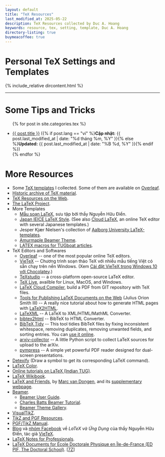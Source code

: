 ```yaml
---
layout: default
title: "TeX Resources"
last_modified_at: 2025-05-22
description: TeX Resources collected by Duc A. Hoang
keywords: resource, tex, setting, template, Duc A. Hoang
directory-listing: true
buymeacoffee: true
---
```


# Personal TeX Settings and Templates

<div class="directory-listing" markdown="1">
{% include_relative dircontent.html %}
</div>

-----

# Some Tips and Tricks

<ul>

{% for post in site.categories.tex %}
<li><a href="{{ post.url }}">{{ post.title }}</a> <time datetime="{{ post.date | date_to_xmlschema }}" itemprop="datePublished">({% if post.lang == "vi" %}<b>Cập nhật:</b> {{ post.last_modified_at | date: "%d tháng %m, %Y" }}{% else %}<b>Updated:</b> {{ post.last_modified_at | date: "%B %d, %Y" }}{% endif %})</time></li>
{% endfor %}

</ul>

# More Resources

* Some [TeX templates](https://github.com/hoanganhduc/TeX-Templates) I collected. Some of them are available on [Overleaf](https://www.overleaf.com/latex/templates?q=Duc+A.+Hoang).
* [Historic archive of TeX material](https://www.tug.org/historic/).
* [TeX Resources on the Web](https://www.tug.org/interest.html).
* [The LaTeX Project](https://www.latex-project.org/).
* More Templates
  * [Mẫu soạn LaTeX](https://vietex.blog.fc2.com/blog-entry-182.html), sưu tập bởi thầy Nguyễn Hữu Điển.
  * [Japan IEICE LaTeX Style](https://www.ieice.org/ftp/index-e.html). (See also [Cloud LaTeX](https://cloudlatex.io/), an online TeX editor with several Japanese templates.)
  * Jesper Kjær Nielsen's collection of [Aalborg University LaTeX-templates](https://github.com/jkjaer/aauLatexTemplates).
  * [Amurmaple Beamer Theme](https://gitlab.gutenberg-asso.fr/mchupin/amurmaple).
  * [LATEX macros for TUGboat articles](https://ctan.org/pkg/tugboat).
* TeX Editors and Softwares
  * [Overleaf](https://www.overleaf.com/) -- one of the most popular online TeX editors.
  * [VieTeX](https://nhdien.wordpress.com/) -- Chương trình soạn thảo TeX với nhiều mẫu tiếng Việt có sẵn chạy trên nền Windows. (Xem [Cài đặt VieTeX trong Windows 10 với Chocolatey](https://hoanganhduc.github.io/blog/2020/12/21/c%C3%A0i-%C4%91%E1%BA%B7t-vietex-trong-windows-10-v%E1%BB%9Bi-chocolatey/).)
  * [TeXstudio](https://www.texstudio.org/) -- a cross-platform open-source LaTeX editor.
  * [TeX Live](https://www.tug.org/texlive/), availble for Linux, MacOS, and Windows.
  * [LaTeX Cloud Compiler](https://latexonline.cc/), build a PDF from GIT repository with TeX files.
  * [Tools for Publishing LaTeX Documents on the Web](https://ccrma.stanford.edu/~jos/webpub/webpub.html) (Julius Orion Smith III) -- A really nice tutorial about how to generate HTML pages with [LaTeX2HTML](https://www.latex2html.org/).
  * [LaTeXML](https://dlmf.nist.gov/LaTeXML/) -- A LaTeX to XML/HTML/MathML Converter.
  * [bibtex2html](https://www.lri.fr/~filliatr/bibtex2html/) -- BibTeX to HTML Converter.
  * [BibTeX Tidy](https://github.com/FlamingTempura/bibtex-tidy) -- This tool tidies BibTeX files by fixing inconsistent whitespace, removing duplicates, removing unwanted fields, and sorting entries. You can [use it online](https://flamingtempura.github.io/bibtex-tidy/).
  * [arxiv-collector](https://github.com/djsutherland/arxiv-collector) -- A little Python script to collect LaTeX sources for upload to the arXiv.
  * [pympress](https://github.com/Cimbali/pympress) -- A simple yet powerful PDF reader designed for dual-screen presentations.
* [Detexify](http://detexify.kirelabs.org/classify.html) (Draw a symbol to get its corresponding LaTeX command).
* [LaTeX Color](http://latexcolor.com/).
* [Online tutorials on LaTeX (Indian TUG)](https://www.tug.org/tutorials/tugindia/).
* [LaTeX Wikibook](https://en.wikibooks.org/wiki/LaTeX/).
* [LaTeX and Friends](https://www.springer.com/gp/book/9783642238154), by [Marc van Dongen](http://csweb.ucc.ie/~dongen), and its [supplementary webpage](http://csweb.ucc.ie/~dongen/LAF/LAF.html).
* [Beamer](https://github.com/josephwright/beamer).
  * [Beamer User Guide](http://tug.ctan.org/macros/latex/contrib/beamer/doc/beameruserguide.pdf).
  * [Charles Batts Beamer Tutorial](https://www.uncg.edu/cmp/reu/presentations/Charles\%20Batts\%20-\%20Beamer\%20Tutorial.pdf).
  * [Beamer Theme Gallery](http://www.deic.uab.es/~iblanes/beamer_gallery/).
* [VisualTikZ](https://ctan.org/pkg/visualtikz).
* [TikZ and PGF Resources](http://www.texample.net/tikz/resources/).
* [PGF/TikZ Manual](https://tikz.dev/).
* [Blog](https://vietex.blog.fc2.com/) và [nhóm Facebook](https://www.facebook.com/groups/vietex/) về *LaTeX và Ứng Dụng* của thầy Nguyễn Hữu Điển, tác giả [VieTeX](https://nhdien.wordpress.com/).
* [LaTeX Notes for Professionals](https://goalkicker.com/LaTeXBook/).
* [LaTeX Documents for École Doctorale Physique en Île-de-France (ED PIF, The Doctoral School)](https://www.edpif.org/documents/?f=latex). [[7Z](edpif_latex.7z)]
